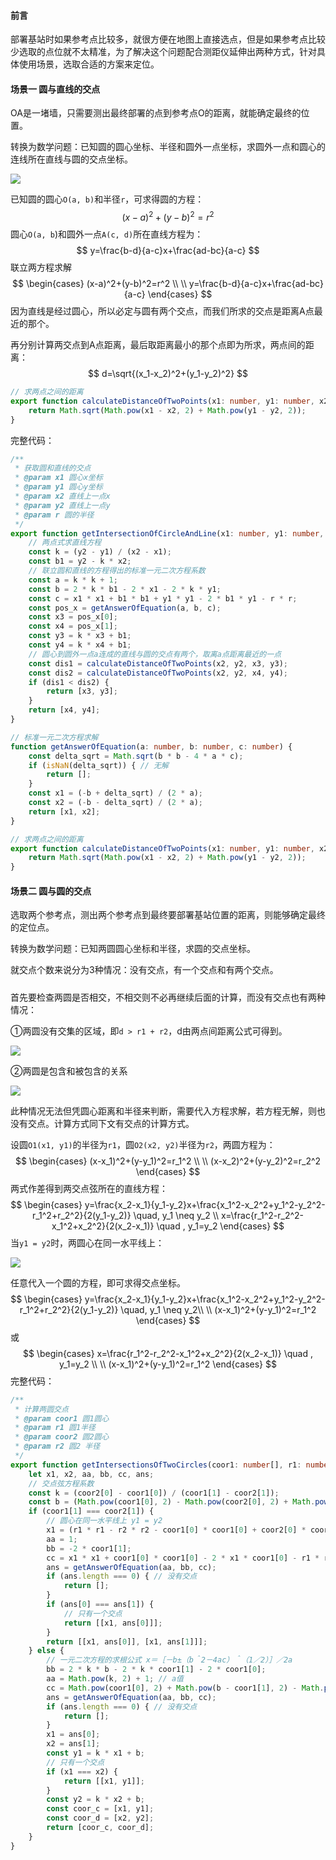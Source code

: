 #### 前言

部署基站时如果参考点比较多，就很方便在地图上直接选点，但是如果参考点比较少选取的点位就不太精准，为了解决这个问题配合测距仪延伸出两种方式，针对具体使用场景，选取合适的方案来定位。

#### 场景一  圆与直线的交点

OA是一堵墙，只需要测出最终部署的点到参考点O的距离，就能确定最终的位置。

转换为数学问题：已知圆的圆心坐标、半径和圆外一点坐标，求圆外一点和圆心的连线所在直线与圆的交点坐标。

![](pictures/circle-line.png)

已知圆的圆心`O(a, b)`和半径`r`，可求得圆的方程：
$$
(x-a)^2+(y-b)^2=r^2
$$
圆心`O(a, b`)和圆外一点`A(c, d)`所在直线方程为：
$$
y=\frac{b-d}{a-c}x+\frac{ad-bc}{a-c}
$$
联立两方程求解
$$
\begin{cases}
(x-a)^2+(y-b)^2=r^2 \\ \\
y=\frac{b-d}{a-c}x+\frac{ad-bc}{a-c}
\end{cases}
$$
因为直线是经过圆心，所以必定与圆有两个交点，而我们所求的交点是距离A点最近的那个。

再分别计算两交点到A点距离，最后取距离最小的那个点即为所求，两点间的距离：
$$
d=\sqrt{(x_1-x_2)^2+(y_1-y_2)^2}
$$

```typescript
// 求两点之间的距离
export function calculateDistanceOfTwoPoints(x1: number, y1: number, x2: number, y2: number) {
	return Math.sqrt(Math.pow(x1 - x2, 2) + Math.pow(y1 - y2, 2));
}
```

完整代码：

```typescript
/**
 * 获取圆和直线的交点
 * @param x1 圆心x坐标
 * @param y1 圆心y坐标
 * @param x2 直线上一点x
 * @param y2 直线上一点y
 * @param r 圆的半径
 */
export function getIntersectionOfCircleAndLine(x1: number, y1: number, x2: number, y2: number, r: number) {
	// 两点式求直线方程
	const k = (y2 - y1) / (x2 - x1);
	const b1 = y2 - k * x2;
	// 联立圆和直线的方程得出的标准一元二次方程系数
	const a = k * k + 1;
	const b = 2 * k * b1 - 2 * x1 - 2 * k * y1;
	const c = x1 * x1 + b1 * b1 + y1 * y1 - 2 * b1 * y1 - r * r;
	const pos_x = getAnswerOfEquation(a, b, c);
	const x3 = pos_x[0];
	const x4 = pos_x[1];
	const y3 = k * x3 + b1;
	const y4 = k * x4 + b1;
	// 圆心到圆外一点a连成的直线与圆的交点有两个，取离a点距离最近的一点
	const dis1 = calculateDistanceOfTwoPoints(x2, y2, x3, y3);
	const dis2 = calculateDistanceOfTwoPoints(x2, y2, x4, y4);
	if (dis1 < dis2) {
		return [x3, y3];
	}
	return [x4, y4];
}

// 标准一元二次方程求解
function getAnswerOfEquation(a: number, b: number, c: number) {
	const delta_sqrt = Math.sqrt(b * b - 4 * a * c);
	if (isNaN(delta_sqrt)) { // 无解
		return [];
	}
	const x1 = (-b + delta_sqrt) / (2 * a);
	const x2 = (-b - delta_sqrt) / (2 * a);
	return [x1, x2];
}

// 求两点之间的距离
export function calculateDistanceOfTwoPoints(x1: number, y1: number, x2: number, y2: number) {
	return Math.sqrt(Math.pow(x1 - x2, 2) + Math.pow(y1 - y2, 2));
}
```

#### 场景二  圆与圆的交点

选取两个参考点，测出两个参考点到最终要部署基站位置的距离，则能够确定最终的定位点。

转换为数学问题：已知两圆圆心坐标和半径，求圆的交点坐标。

就交点个数来说分为3种情况：没有交点，有一个交点和有两个交点。

##### 

首先要检查两圆是否相交，不相交则不必再继续后面的计算，而没有交点也有两种情况：

①两圆没有交集的区域，即`d > r1 + r2`，d由两点间距离公式可得到。

![](pictures/two-circle-none.png)

②两圆是包含和被包含的关系

![](pictures/two-circle-none2.png)

此种情况无法但凭圆心距离和半径来判断，需要代入方程求解，若方程无解，则也没有交点。计算方式同下文有交点的计算方式。

设圆`O1(x1, y1)`的半径为`r1`，圆`O2(x2, y2)`半径为`r2`，两圆方程为：
$$
\begin{cases}
(x-x_1)^2+(y-y_1)^2=r_1^2 \\ \\
(x-x_2)^2+(y-y_2)^2=r_2^2
\end{cases}
$$
两式作差得到两交点弦所在的直线方程：
$$
\begin{cases}
y=\frac{x_2-x_1}{y_1-y_2}x+\frac{x_1^2-x_2^2+y_1^2-y_2^2-r_1^2+r_2^2}{2(y_1-y_2)} \quad, y_1 \neq y_2 \\
x=\frac{r_1^2-r_2^2-x_1^2+x_2^2}{2(x_2-x_1)} \quad , y_1=y_2
\end{cases}
$$
当`y1 = y2`时，两圆心在同一水平线上：

![](pictures/two-circle-two1.png)

任意代入一个圆的方程，即可求得交点坐标。
$$
\begin{cases}
y=\frac{x_2-x_1}{y_1-y_2}x+\frac{x_1^2-x_2^2+y_1^2-y_2^2-r_1^2+r_2^2}{2(y_1-y_2)} \quad, y_1 \neq y_2\\ \\
(x-x_1)^2+(y-y_1)^2=r_1^2 
\end{cases}
$$
或
$$
\begin{cases}
x=\frac{r_1^2-r_2^2-x_1^2+x_2^2}{2(x_2-x_1)} \quad , y_1=y_2 \\ \\
(x-x_1)^2+(y-y_1)^2=r_1^2 
\end{cases}
$$
完整代码：

```typescript
/**
 * 计算两圆交点
 * @param coor1 圆1圆心
 * @param r1 圆1半径
 * @param coor2 圆2圆心
 * @param r2 圆2 半径
 */
export function getIntersectionsOfTwoCircles(coor1: number[], r1: number, coor2: number[], r2: number) {
	let x1, x2, aa, bb, cc, ans;
	// 交点弦方程系数
	const k = (coor2[0] - coor1[0]) / (coor1[1] - coor2[1]);
	const b = (Math.pow(coor1[0], 2) - Math.pow(coor2[0], 2) + Math.pow(coor1[1], 2) - Math.pow(coor2[1], 2) - Math.pow(r1, 2) + Math.pow(r2, 2)) / (2 * (coor1[1] - coor2[1]));
	if (coor1[1] === coor2[1]) {
		// 圆心在同一水平线上 y1 = y2
		x1 = (r1 * r1 - r2 * r2 - coor1[0] * coor1[0] + coor2[0] * coor2[0]) / (2 * (coor2[0] - coor1[0]));
		aa = 1;
		bb = -2 * coor1[1];
		cc = x1 * x1 + coor1[0] * coor1[0] - 2 * x1 * coor1[0] - r1 * r1;
		ans = getAnswerOfEquation(aa, bb, cc);
		if (ans.length === 0) { // 没有交点
			return [];
		}
		if (ans[0] === ans[1]) {
			// 只有一个交点
			return [[x1, ans[0]]];
		}
		return [[x1, ans[0]], [x1, ans[1]]];
	} else {
		// 一元二次方程的求根公式 x＝［－b±（b＾2－4ac）＾（1／2）］／2a
		bb = 2 * k * b - 2 * k * coor1[1] - 2 * coor1[0];
		aa = Math.pow(k, 2) + 1; // a值
		cc = Math.pow(coor1[0], 2) + Math.pow(b - coor1[1], 2) - Math.pow(r1, 2); // c值
		ans = getAnswerOfEquation(aa, bb, cc);
		if (ans.length === 0) { // 没有交点
			return [];
		}
		x1 = ans[0];
		x2 = ans[1];
		const y1 = k * x1 + b;
		// 只有一个交点
		if (x1 === x2) {
			return [[x1, y1]];
		}
		const y2 = k * x2 + b;
		const coor_c = [x1, y1];
		const coor_d = [x2, y2];
		return [coor_c, coor_d];
	}
}
```

